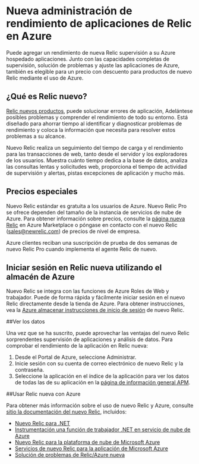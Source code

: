 <properties 
    pageTitle="Usar Relic nueva con Azure | Microsoft Azure" 
    description="Obtenga información sobre cómo usar el servicio de nuevo Relic para administrar y supervisar la aplicación de Azure." 
    services="" 
    documentationCenter=".net" 
    authors="nickfloyd" 
    manager="timlt" 
    editor=""/>

<tags 
    ms.service="cloud-services" 
    ms.workload="tbd" 
    ms.tgt_pltfrm="na" 
    ms.devlang="dotnet" 
    ms.topic="article" 
    ms.date="08/23/2016" 
    ms.author="nickfloyd@newrelic.com"/>


# <a name="new-relic-application-performance-management-on-azure"></a>Nueva administración de rendimiento de aplicaciones de Relic en Azure

Puede agregar un rendimiento de nueva Relic supervisión a su Azure hospedado aplicaciones. Junto con las capacidades completas de supervisión, solución de problemas y ajuste las aplicaciones de Azure, también es elegible para un precio con descuento para productos de nuevo Relic mediante el uso de Azure.

## <a name="what-is-new-relic"></a>¿Qué es Relic nuevo?

[Relic nuevos productos](https://newrelic.com/products), puede solucionar errores de aplicación, Adelántese posibles problemas y comprender el rendimiento de todo su entorno. Está diseñado para ahorrar tiempo al identificar y diagnosticar problemas de rendimiento y coloca la información que necesita para resolver estos problemas a su alcance.

Nuevo Relic realiza un seguimiento del tiempo de carga y el rendimiento para las transacciones de web, tanto desde el servidor y los exploradores de los usuarios. Muestra cuánto tiempo dedica a la base de datos, analiza las consultas lentas y solicitudes web, proporciona el tiempo de actividad de supervisión y alertas, pistas excepciones de aplicación y mucho más. 

## <a name="special-pricing"></a>Precios especiales
Nuevo Relic estándar es gratuita a los usuarios de Azure. Nuevo Relic Pro se ofrece dependen del tamaño de la instancia de servicios de nube de Azure. Para obtener información sobre precios, consulte la [página nueva Relic](https://azure.microsoft.com/marketplace/partners/newrelic/newrelic/) en Azure Marketplace o póngase en contacto con el nuevo Relic (sales@newrelic.com) de precios de nivel de empresa.

Azure clientes reciban una suscripción de prueba de dos semanas de nuevo Relic Pro cuando implementa el agente Relic de nuevo.

## <a name="sign-up-for-new-relic-using-the-azure-store"></a>Iniciar sesión en Relic nueva utilizando el almacén de Azure
Nuevo Relic se integra con las funciones de Azure Roles de Web y trabajador. Puede de forma rápida y fácilmente iniciar sesión en el nuevo Relic directamente desde la tienda de Azure. Para obtener instrucciones, vea la [Azure almacenar instrucciones de inicio de sesión](https://docs.newrelic.com/docs/agents/net-agent/azure-installation/azure-cloud-services#signup) de nuevo Relic.

##<a name="view-your-data"></a>Ver los datos

Una vez que se ha suscrito, puede aprovechar las ventajas del nuevo Relic sorprendentes supervisión de aplicaciones y análisis de datos. Para comprobar el rendimiento de la aplicación en Relic nueva:

1. Desde el Portal de Azure, seleccione Administrar.
2. Inicie sesión con su cuenta de correo electrónico de nuevo Relic y la contraseña.
3. Seleccione la aplicación en el índice de la aplicación para ver los datos de todas las de su aplicación en la [página de información general APM](https://docs.newrelic.com/docs/apm/applications-menu/monitoring/apm-overview-page).

##<a name="using-new-relic-with-azure"></a>Usar Relic nueva con Azure

Para obtener más información sobre el uso de nuevo Relic y Azure, consulte [sitio la documentación del nuevo Relic](https://docs.newrelic.com/docs/agents/net-agent/azure-installation), incluidos: 

* [Nuevo Relic para .NET](https://docs.newrelic.com/docs/agents/net-agent/getting-started/new-relic-net)
* [Instrumentación una función de trabajador .NET en servicio de nube de Azure](https://docs.newrelic.com/docs/agents/net-agent/azure-installation/instrument-net-worker-role-azure-cloud-service)
* [Nuevo Relic para la plataforma de nube de Microsoft Azure](https://docs.newrelic.com/docs/agents/net-agent/azure-installation/azure-cloud-services)
* [Servicios de nuevo Relic para la aplicación de Microsoft Azure](https://docs.newrelic.com/docs/agents/net-agent/azure-installation/azure-portal)
* [Solución de problemas de Relic/Azure nueva](https://docs.newrelic.com/docs/agents/net-agent/azure-troubleshooting)

